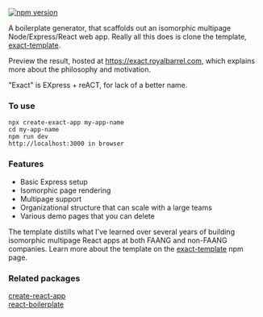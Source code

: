 [![npm version](https://img.shields.io/npm/v/create-exact-app?style=flat-square)](https://www.npmjs.com/package/create-exact-app)

A boilerplate generator, that scaffolds out an isomorphic multipage
Node/Express/React web app. Really all this does is clone the template,
[exact-template](https://www.npmjs.com/package/exact-template).

Preview the result, hosted at https://exact.royalbarrel.com, which explains more
about the philosophy and motivation.

"Exact" is EXpress + reACT, for lack of a better name.

### To use

    npx create-exact-app my-app-name
    cd my-app-name
    npm run dev
    http://localhost:3000 in browser

### Features

* Basic Express setup
* Isomorphic page rendering
* Multipage support
* Organizational structure that can scale with a large teams
* Various demo pages that you can delete

The template distills what I've learned over several years of building
isomorphic multipage React apps at both FAANG and non-FAANG companies. Learn
more about the template on the
[exact-template](https://www.npmjs.com/package/exact-template) npm page.

### Related packages

[create-react-app](https://reactjs.org/docs/create-a-new-react-app.html)  
[react-boilerplate](https://www.reactboilerplate.com/)  
